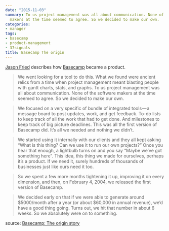 ```yaml
---
date: "2015-11-03"
summary: To us project management was all about communication. None of the software
  makers at the time seemed to agree. So we decided to make our own.
categories:
- manager
tags:
- basecamp
- product-management
- 37signals
title: Basecamp The origin
---
```


[Jason Fried](https://medium.com/@jasonfried) describes how [Basecamp](http://basecamp.com/) became a product.

> We went looking for a tool to do this. What we found were ancient relics from a time when project management meant blasting people with gantt charts, stats, and graphs. To us project management was all about communication. None of the software makers at the time seemed to agree. So we decided to make our own.

> We focused on a very specific of bundle of integrated tools — a message board to post updates, work, and get feedback. To-do lists to keep track of all the work that had to get done. And milestones to keep track of big picture deadlines. This was all the first version of Basecamp did. It’s all we needed and nothing we didn’t.

> We started using it internally with our clients and they all kept asking “What is this thing? Can we use it to run our own projects?” Once you hear that enough, a lightbulb turns on and you say “Maybe we’ve got something here”. This idea, this thing we made for ourselves, perhaps it’s a product. If we need it, surely hundreds of thousands of businesses just like ours need it too.

> So we spent a few more months tightening it up, improving it on every dimension, and then, on February 4, 2004, we released the first version of Basecamp.

> We decided early on that if we were able to generate around $5000/month after a year (or about $60,000 in annual revenue), we’d have a good thing going. Turns out, we hit that number in about 6 weeks. So we absolutely were on to something.

source: [Basecamp: The origin story](https://medium.com/woah-basecamp-3/basecamp-the-origin-story-f509fdd725f8)
